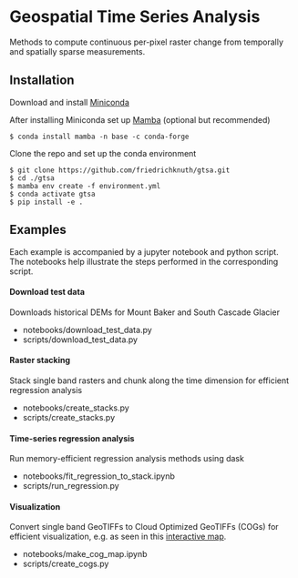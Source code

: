 # Geospatial Time Series Analysis
Methods to compute continuous per-pixel raster change from temporally and spatially sparse measurements.

## Installation

Download and install [Miniconda](https://docs.conda.io/en/latest/miniconda.html)  

After installing Miniconda set up [Mamba](https://mamba.readthedocs.io/en/latest/installation.html) (optional but recommended)
```
$ conda install mamba -n base -c conda-forge
```
Clone the repo and set up the conda environment  

```
$ git clone https://github.com/friedrichknuth/gtsa.git
$ cd ./gtsa
$ mamba env create -f environment.yml
$ conda activate gtsa
$ pip install -e .
```
## Examples

Each example is accompanied by a jupyter notebook and python script.  
The notebooks help illustrate the steps performed in the corresponding script.  

#### Download test data
Downloads historical DEMs for Mount Baker and South Cascade Glacier
- notebooks/download_test_data.py
- scripts/download_test_data.py

#### Raster stacking
Stack single band rasters and chunk along the time dimension for efficient regression analysis
- notebooks/create_stacks.py
- scripts/create_stacks.py

#### Time-series regression analysis
Run memory-efficient regression analysis methods using dask
- notebooks/fit_regression_to_stack.ipynb
- scripts/run_regression.py
    
#### Visualization
Convert single band GeoTIFFs to Cloud Optimized GeoTIFFs (COGs) for efficient visualization, e.g. as seen in this [interactive map](https://staff.washington.edu/knuth/downloads/conus_sites.html).
- notebooks/make_cog_map.ipynb
- scripts/create_cogs.py
